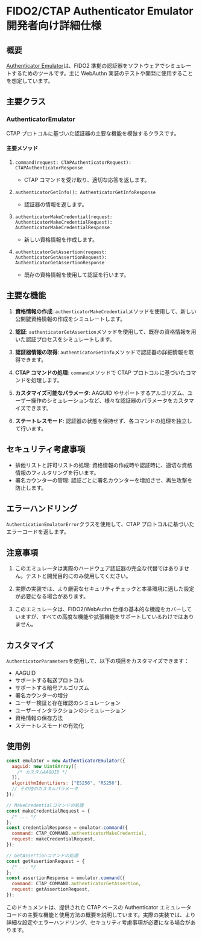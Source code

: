 # FIDO2/CTAP Authenticator Emulator 開発者向け詳細仕様

## 概要

[Authenticator Emulator](../src/authenticator/authenticator-emulator.ts)は、FIDO2 準拠の認証器をソフトウェアでシミュレートするためのツールです。主に WebAuthn 実装のテストや開発に使用することを想定しています。

## 主要クラス

### AuthenticatorEmulator

CTAP プロトコルに基づいた認証器の主要な機能を模倣するクラスです。

#### 主要メソッド

1. `command(request: CTAPAuthenticatorRequest): CTAPAuthenticatorResponse`

   - CTAP コマンドを受け取り、適切な応答を返します。

2. `authenticatorGetInfo(): AuthenticatorGetInfoResponse`

   - 認証器の情報を返します。

3. `authenticatorMakeCredential(request: AuthenticatorMakeCredentialRequest): AuthenticatorMakeCredentialResponse`

   - 新しい資格情報を作成します。

4. `authenticatorGetAssertion(request: AuthenticatorGetAssertionRequest): AuthenticatorGetAssertionResponse`
   - 既存の資格情報を使用して認証を行います。

## 主要な機能

1. **資格情報の作成**: `authenticatorMakeCredential`メソッドを使用して、新しい公開鍵資格情報の作成をシミュレートします。

2. **認証**: `authenticatorGetAssertion`メソッドを使用して、既存の資格情報を用いた認証プロセスをシミュレートします。

3. **認証器情報の取得**: `authenticatorGetInfo`メソッドで認証器の詳細情報を取得できます。

4. **CTAP コマンドの処理**: `command`メソッドで CTAP プロトコルに基づいたコマンドを処理します。

5. **カスタマイズ可能なパラメータ**: AAGUID やサポートするアルゴリズム、ユーザー操作のシミュレーションなど、様々な認証器のパラメータをカスタマイズできます。

6. **ステートレスモード**: 認証器の状態を保持せず、各コマンドの処理を独立して行います。

## セキュリティ考慮事項

- 排他リストと許可リストの処理: 資格情報の作成時や認証時に、適切な資格情報のフィルタリングを行います。
- 署名カウンターの管理: 認証ごとに署名カウンターを増加させ、再生攻撃を防止します。

## エラーハンドリング

`AuthenticationEmulatorError`クラスを使用して、CTAP プロトコルに基づいたエラーコードを返します。

## 注意事項

1. このエミュレータは実際のハードウェア認証器の完全な代替ではありません。テストと開発目的にのみ使用してください。

2. 実際の実装では、より厳密なセキュリティチェックと本番環境に適した設定が必要になる場合があります。

3. このエミュレータは、FIDO2/WebAuthn 仕様の基本的な機能をカバーしていますが、すべての高度な機能や拡張機能をサポートしているわけではありません。

## カスタマイズ

`AuthenticatorParameters`を使用して、以下の項目をカスタマイズできます：

- AAGUID
- サポートする転送プロトコル
- サポートする暗号アルゴリズム
- 署名カウンターの増分
- ユーザー検証と存在確認のシミュレーション
- ユーザーインタラクションのシミュレーション
- 資格情報の保存方法
- ステートレスモードの有効化

## 使用例

```javascript
const emulator = new AuthenticatorEmulator({
  aaguid: new Uint8Array([
    /* カスタムAAGUID */
  ]),
  algorithmIdentifiers: ["ES256", "RS256"],
  // その他のカスタムパラメータ
});

// MakeCredentialコマンドの処理
const makeCredentialRequest = {
  /* ... */
};
const credentialResponse = emulator.command({
  command: CTAP_COMMAND.authenticatorMakeCredential,
  request: makeCredentialRequest,
});

// GetAssertionコマンドの処理
const getAssertionRequest = {
  /* ... */
};
const assertionResponse = emulator.command({
  command: CTAP_COMMAND.authenticatorGetAssertion,
  request: getAssertionRequest,
});
```

このドキュメントは、提供された CTAP ベースの Authenticator エミュレータコードの主要な機能と使用方法の概要を説明しています。実際の実装では、より詳細な設定やエラーハンドリング、セキュリティ考慮事項が必要になる場合があります。
